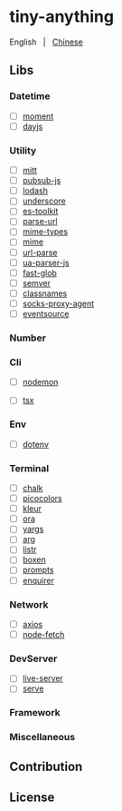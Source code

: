 # tiny-anything

English &nbsp; | &nbsp; [Chinese](./README.zh-CN.md)

## Libs

### Datetime

- [ ] [moment](https://github.com/moment/moment)
- [ ] [dayjs](https://github.com/iamkun/dayjs)

### Utility

- [ ] [mitt](https://github.com/developit/mitt)
- [ ] [pubsub-js](https://github.com/mroderick/PubSubJS)
- [ ] [lodash](https://github.com/lodash/lodash)
- [ ] [underscore](https://github.com/jashkenas/underscore)
- [ ] [es-toolkit](https://github.com/toss/es-toolkit)
- [ ] [parse-url](https://github.com/IonicaBizau/parse-url)
- [ ] [mime-types](https://github.com/jshttp/mime-types)
- [ ] [mime](https://github.com/broofa/mime)
- [ ] [url-parse](https://github.com/unshiftio/url-parse)
- [ ] [ua-parser-js](https://github.com/faisalman/ua-parser-js)
- [ ] [fast-glob](https://github.com/mrmlnc/fast-glob)
- [ ] [semver](https://github.com/npm/node-semver)
- [ ] [classnames](https://github.com/JedWatson/classnames)
- [ ] [socks-proxy-agent](https://github.com/TooTallNate/proxy-agents)
- [ ] [eventsource](https://github.com/EventSource/eventsource)

### Number

### Cli

- [ ] [nodemon](https://github.com/remy/nodemon)
- [ ] [tsx](https://github.com/privatenumber/tsx)


### Env

- [ ] [dotenv](https://github.com/motdotla/dotenv)


### Terminal

- [ ] [chalk](https://github.com/chalk/chalk)
- [ ] [picocolors](https://github.com/alexeyraspopov/picocolors)
- [ ] [kleur](https://github.com/lukeed/kleur)
- [ ] [ora](https://github.com/sindresorhus/ora)
- [ ] [yargs](https://github.com/yargs/yargs)
- [ ] [arg](https://github.com/vercel/arg)
- [ ] [listr](https://github.com/SamVerschueren/listr)
- [ ] [boxen](https://github.com/sindresorhus/boxen)
- [ ] [prompts](https://github.com/terkelg/prompts)
- [ ] [enquirer](https://github.com/enquirer/enquirer)

### Network

- [ ] [axios](https://github.com/axios/axios)
- [ ] [node-fetch](https://github.com/node-fetch/node-fetch)

### DevServer

- [ ] [live-server](https://github.com/tapio/live-server)
- [ ] [serve](https://github.com/vercel/serve)

### Framework

### Miscellaneous

## Contribution

## License
